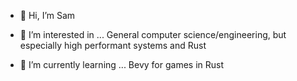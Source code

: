 - 👋 Hi, I’m Sam
- 👀 I’m interested in ...
  General computer science/engineering, but especially high performant systems and Rust
  
- 🌱 I’m currently learning ...
  Bevy for games in Rust
<!---
samy-dk/samy-dk is a ✨ special ✨ repository because its `README.md` (this file) appears on your GitHub profile.
You can click the Preview link to take a look at your changes.
--->
